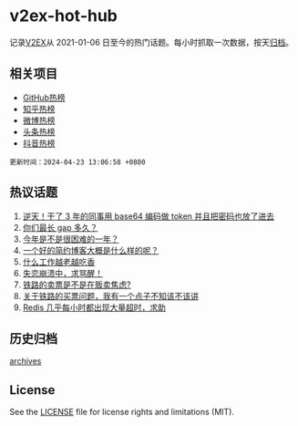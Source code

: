 # v2ex-hot-hub

 记录[V2EX](https://www.v2ex.com/)从 2021-01-06 日至今的热门话题。每小时抓取一次数据，按天[归档](archives)。
 
 ## 相关项目

- [GitHub热榜](https://github.com/snaildev/github-hot-hub)
- [知乎热榜](https://github.com/snaildev/zhihu-hot-hub)
- [微博热榜](https://github.com/snaildev/weibo-hot-hub)
- [头条热榜](https://github.com/snaildev/toutiao-hot-hub)
- [抖音热榜](https://github.com/snaildev/douyin-hot-hub)


 `更新时间：2024-04-23 13:06:58 +0800`

## 热议话题

1. [逆天！干了 3 年的同事用 base64 编码做 token 并且把密码也放了进去](https://www.v2ex.com/t/1034660)
1. [你们最长 gap 多久？](https://www.v2ex.com/t/1034672)
1. [今年是不是很困难的一年？](https://www.v2ex.com/t/1034815)
1. [一个好的简约博客大概是什么样的呢？](https://www.v2ex.com/t/1034691)
1. [什么工作越老越吃香](https://www.v2ex.com/t/1034614)
1. [失恋崩溃中，求骂醒！](https://www.v2ex.com/t/1034891)
1. [铁路的卖票是不是在贩卖焦虑?](https://www.v2ex.com/t/1034733)
1. [关于铁路的买票问题，我有一个点子不知该不该讲](https://www.v2ex.com/t/1034821)
1. [Redis 几乎每小时都出现大量超时，求助](https://www.v2ex.com/t/1034586)

## 历史归档

[archives](archives)

## License

See the [LICENSE](LICENSE) file for license rights and limitations (MIT).
